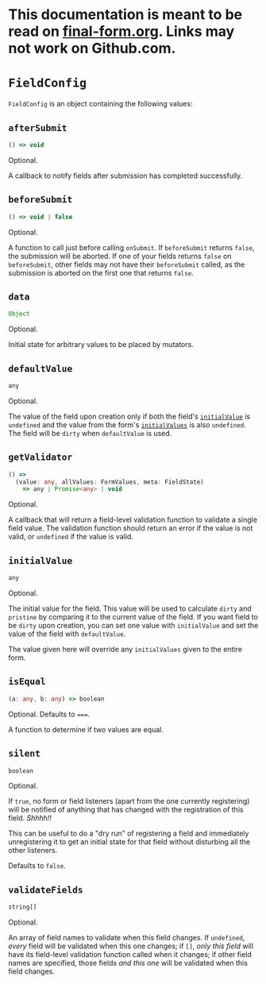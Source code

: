 # This documentation is meant to be read on [final-form.org](https://final-form.org/docs/final-form/types/FieldConfig). Links may not work on Github.com.

# `FieldConfig`

`FieldConfig` is an object containing the following values:

## `afterSubmit`

```ts
() => void
```

Optional.

A callback to notify fields after submission has completed successfully.

## `beforeSubmit`

```ts
() => void | false
```

Optional.

A function to call just before calling `onSubmit`. If `beforeSubmit` returns `false`, the submission will be aborted. If one of your fields returns `false` on `beforeSubmit`, other fields may not have their `beforeSubmit` called, as the submission is aborted on the first one that returns `false`.

## `data`

```ts
Object
```

Optional.

Initial state for arbitrary values to be placed by mutators.

## `defaultValue`

```ts
any
```

Optional.

The value of the field upon creation only if both the field's [`initialValue`](#initialvalue) is `undefined` and the value from the form's [`initialValues`](FormState.md#initialvalues) is also `undefined`. The field will be `dirty` when `defaultValue` is used.

## `getValidator`

```ts
() =>
  (value: any, allValues: FormValues, meta: FieldState)
    => any | Promise<any> | void
```

Optional.

A callback that will return a field-level validation function to validate a single field value. The validation function should return an error if the value is not valid, or `undefined` if the value is valid.

## `initialValue`

```ts
any
```

Optional.

The initial value for the field. This value will be used to calculate `dirty` and `pristine` by comparing it to the current value of the field. If you want field to be `dirty` upon creation, you can set one value with `initialValue` and set the value of the field with `defaultValue`.

The value given here will override any `initialValues` given to the entire form.

## `isEqual`

<!-- prettier-ignore -->
```ts
(a: any, b: any) => boolean
```

Optional. Defaults to `===`.

A function to determine if two values are equal.

## `silent`

```ts
boolean
```

Optional.

If `true`, no form or field listeners (apart from the one currently registering) will be notified of anything that has changed with the registration of this field. _Shhhh!!_

This can be useful to do a "dry run" of registering a field and immediately unregistering it to get an initial state for that field without disturbing all the other listeners.

Defaults to `false`.

## `validateFields`

```ts
string[]
```

Optional.

An array of field names to validate when this field changes. If `undefined`,
_every_ field will be validated when this one changes; if `[]`, _only this
field_ will have its field-level validation function called when it changes; if
other field names are specified, those fields _and this one_ will be validated
when this field changes.
